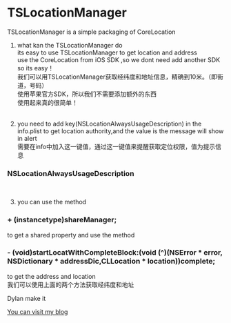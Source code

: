 # TSLocationManager
TSLocationManager is a simple packaging of CoreLocation</br>

1. what kan the TSLocationManager do</br>
its easy to use TSLocationManager to get location and address</br>
use the CoreLocation from iOS SDK ,so we dont need add another SDK</br>
so its easy！</br>
我们可以用TSLocationManager获取经纬度和地址信息，精确到10米。（即街道，号码）</br>
使用苹果官方SDK，所以我们不需要添加额外的东西</br>
使用起来真的很简单！</br></br>


2. you need to add key(NSLocationAlwaysUsageDescription) in the info.plist to get location authority,and the value is the message
will show in alert</br>
需要在info中加入这一键值，通过这一键值来提醒获取定位权限，值为提示信息</br>
<h3>NSLocationAlwaysUsageDescription</h3></br>

3. you can use the method</br>
<h3>+ (instancetype)shareManager;</h3>
to get a shared property and use the method</br>
<h3>- (void)startLocatWithCompleteBlock:(void (^)(NSError * error, NSDictionary * addressDic,CLLocation * location))complete;</h3>
to get the address and location</br>
我们可以使用上面的两个方法获取经纬度和地址</br>


<p>Dylan make it </p>
<a href="blog.dylancc.com">You can visit my blog</a>
